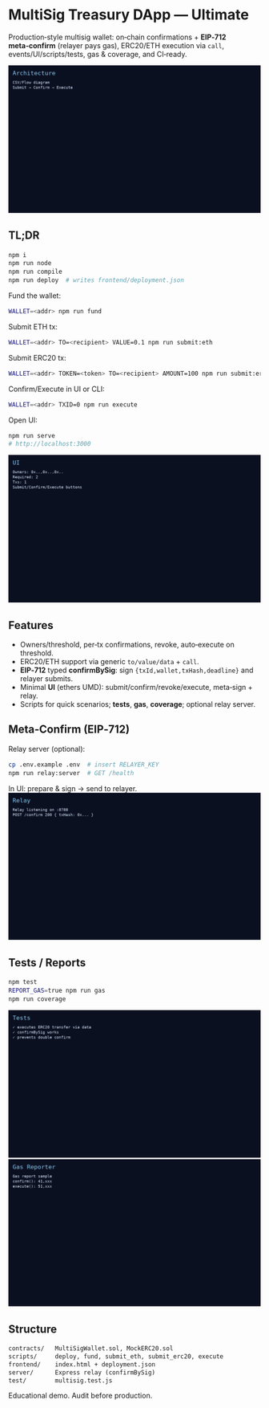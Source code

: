 # MultiSig Treasury DApp — Ultimate

Production‑style multisig wallet: on‑chain confirmations + **EIP‑712 meta‑confirm** (relayer pays gas), ERC20/ETH execution via `call`, events/UI/scripts/tests, gas & coverage, and CI‑ready.

![Arch](./screenshots/00_arch.png)

## TL;DR
```bash
npm i
npm run node
npm run compile
npm run deploy  # writes frontend/deployment.json
```
Fund the wallet:
```bash
WALLET=<addr> npm run fund
```
Submit ETH tx:
```bash
WALLET=<addr> TO=<recipient> VALUE=0.1 npm run submit:eth
```
Submit ERC20 tx:
```bash
WALLET=<addr> TOKEN=<token> TO=<recipient> AMOUNT=100 npm run submit:erc20
```
Confirm/Execute in UI or CLI:
```bash
WALLET=<addr> TXID=0 npm run execute
```

Open UI:
```bash
npm run serve
# http://localhost:3000
```
![UI](./screenshots/01_ui.png)

## Features
- Owners/threshold, per‑tx confirmations, revoke, auto‑execute on threshold.
- ERC20/ETH support via generic `to/value/data` + `call`.
- **EIP‑712** typed **confirmBySig**: sign `{txId,wallet,txHash,deadline}` and relayer submits.
- Minimal **UI** (ethers UMD): submit/confirm/revoke/execute, meta‑sign + relay.
- Scripts for quick scenarios; **tests**, **gas**, **coverage**; optional relay server.

## Meta‑Confirm (EIP‑712)
Relay server (optional):
```bash
cp .env.example .env  # insert RELAYER_KEY
npm run relay:server  # GET /health
```
In UI: prepare & sign → send to relayer.  
![Relay](./screenshots/02_relay.png)

## Tests / Reports
```bash
npm test
REPORT_GAS=true npm run gas
npm run coverage
```
![Tests](./screenshots/03_tests.png) ![Gas](./screenshots/04_gas.png)

## Structure
```
contracts/   MultiSigWallet.sol, MockERC20.sol
scripts/     deploy, fund, submit_eth, submit_erc20, execute
frontend/    index.html + deployment.json
server/      Express relay (confirmBySig)
test/        multisig.test.js
```
Educational demo. Audit before production.
